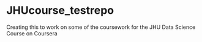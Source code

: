 # JHUcourse_testrepo
Creating this to work on some of the coursework for the JHU Data Science Course on Coursera
